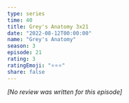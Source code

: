 ```yaml
---
type: series
time: 40
title: Grey's Anatomy 3x21
date: "2022-08-12T00:00:00"
name: "Grey's Anatomy"
season: 3
episode: 21
rating: 3
ratingEmoji: "⭐️⭐️⭐️"
share: false
---
```


_[No review was written for this episode]_
